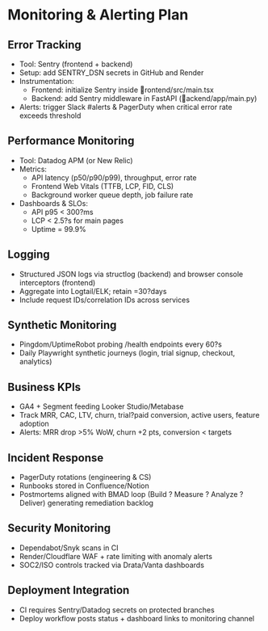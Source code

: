 # Monitoring & Alerting Plan

## Error Tracking
- Tool: Sentry (frontend + backend)
- Setup: add SENTRY_DSN secrets in GitHub and Render
- Instrumentation:
  - Frontend: initialize Sentry inside rontend/src/main.tsx
  - Backend: add Sentry middleware in FastAPI (ackend/app/main.py)
- Alerts: trigger Slack #alerts & PagerDuty when critical error rate exceeds threshold

## Performance Monitoring
- Tool: Datadog APM (or New Relic)
- Metrics:
  - API latency (p50/p90/p99), throughput, error rate
  - Frontend Web Vitals (TTFB, LCP, FID, CLS)
  - Background worker queue depth, job failure rate
- Dashboards & SLOs:
  - API p95 < 300?ms
  - LCP < 2.5?s for main pages
  - Uptime = 99.9%

## Logging
- Structured JSON logs via structlog (backend) and browser console interceptors (frontend)
- Aggregate into Logtail/ELK; retain =30?days
- Include request IDs/correlation IDs across services

## Synthetic Monitoring
- Pingdom/UptimeRobot probing /health endpoints every 60?s
- Daily Playwright synthetic journeys (login, trial signup, checkout, analytics)

## Business KPIs
- GA4 + Segment feeding Looker Studio/Metabase
- Track MRR, CAC, LTV, churn, trial?paid conversion, active users, feature adoption
- Alerts: MRR drop >5% WoW, churn +2 pts, conversion < targets

## Incident Response
- PagerDuty rotations (engineering & CS)
- Runbooks stored in Confluence/Notion
- Postmortems aligned with BMAD loop (Build ? Measure ? Analyze ? Deliver) generating remediation backlog

## Security Monitoring
- Dependabot/Snyk scans in CI
- Render/Cloudflare WAF + rate limiting with anomaly alerts
- SOC2/ISO controls tracked via Drata/Vanta dashboards

## Deployment Integration
- CI requires Sentry/Datadog secrets on protected branches
- Deploy workflow posts status + dashboard links to monitoring channel

